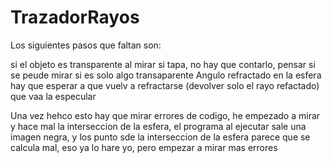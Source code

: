 # TrazadorRayos

Los siguientes pasos que faltan son:

si el objeto es transparente al mirar si tapa, no hay que contarlo, pensar si se peude mirar si es solo algo transaparente
Angulo refractado en la esfera hay que esperar a que vuelv a refractarse (devolver solo el rayo refactado)
que vaa la especular


 
Una vez hehco esto hay que mirar errores de codigo, he empezado a mirar y hace mal la interseccion de la esfera, el programa al ejecutar sale una imagen negra, y los punto sde la interseccion de la esfera parece que se calcula mal, eso ya lo hare yo, pero empezar a mirar mas errores
